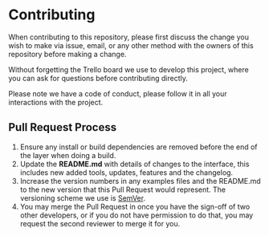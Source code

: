 # Contributing

When contributing to this repository, please first discuss the change you wish to make via issue,
email, or any other method with the owners of this repository before making a change. 

Without forgetting the Trello board we use to develop this project, where you can ask for questions before contributing directly.

Please note we have a code of conduct, please follow it in all your interactions with the project.

## Pull Request Process

1. Ensure any install or build dependencies are removed before the end of the layer when doing a 
   build.
2. Update the **README.md** with details of changes to the interface, this includes new added tools, updates, features and the changelog.
3. Increase the version numbers in any examples files and the README.md to the new version that this
   Pull Request would represent. The versioning scheme we use is [SemVer](http://semver.org/).
4. You may merge the Pull Request in once you have the sign-off of two other developers, or if you 
   do not have permission to do that, you may request the second reviewer to merge it for you.
